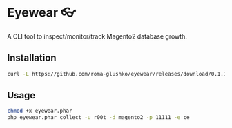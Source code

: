 # Eyewear 👓

A CLI tool to inspect/monitor/track Magento2 database growth.

## Installation

```bash
curl -L https://github.com/roma-glushko/eyewear/releases/download/0.1.1/eyewear-0.1.1.phar -o eyewear.phar
```

## Usage

```bash
chmod +x eyewear.phar
php eyewear.phar collect -u r00t -d magento2 -p 11111 -e ce
```
